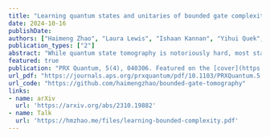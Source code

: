 ```yaml
---
title: "Learning quantum states and unitaries of bounded gate complexity"
date: 2024-10-16
publishDate: 
authors: ["Haimeng Zhao", "Laura Lewis", "Ishaan Kannan", "Yihui Quek", "Hsin-Yuan Huang", "Matthias C. Caro"]
publication_types: ["2"]
abstract: "While quantum state tomography is notoriously hard, most states hold little interest to practically-minded tomographers. Given that states and unitaries appearing in Nature are of bounded gate complexity, it is natural to ask if efficient learning becomes possible. In this work, we prove that to learn a state generated by a quantum circuit with G two-qubit gates to a small trace distance, a sample complexity scaling linearly in G is necessary and sufficient. We also prove that the optimal query complexity to learn a unitary generated by G gates to a small average-case error scales linearly in G. While sample-efficient learning can be achieved, we show that under reasonable cryptographic conjectures, the computational complexity for learning states and unitaries of gate complexity G must scale exponentially in G. We illustrate how these results establish fundamental limitations on the expressivity of quantum machine learning models and provide new perspectives on no-free-lunch theorems in unitary learning. Together, our results answer how the complexity of learning quantum states and unitaries relate to the complexity of creating these states and unitaries."
featured: true
publication: "PRX Quantum, 5(4), 040306. Featured on the [cover](https://journals.aps.org/prxquantum/covers/5/4) and in the [International Year of Quantum Collection](https://prxquantumcollection.org)"
url_pdf: "https://journals.aps.org/prxquantum/pdf/10.1103/PRXQuantum.5.040306"
url_code: "https://github.com/haimengzhao/bounded-gate-tomography"
links:
- name: arXiv
  url: 'https://arxiv.org/abs/2310.19882'
- name: Talk
  url: 'https://hmzhao.me/files/learning-bounded-complexity.pdf'
---
```


